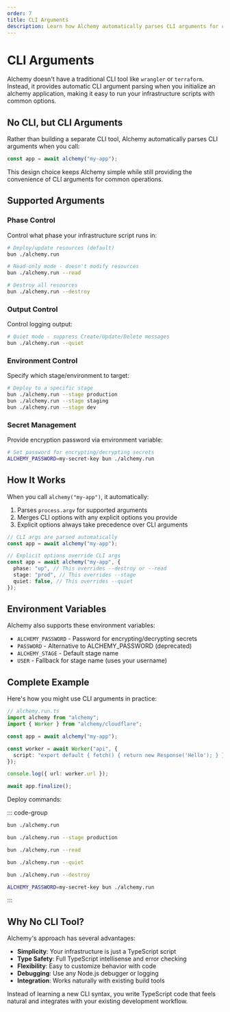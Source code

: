 ```yaml
---
order: 7
title: CLI Arguments
description: Learn how Alchemy automatically parses CLI arguments for common operations like destroy, read, quiet mode, and staging without requiring a traditional CLI tool.
---
```


# CLI Arguments

Alchemy doesn't have a traditional CLI tool like `wrangler` or `terraform`. Instead, it provides automatic CLI argument parsing when you initialize an alchemy application, making it easy to run your infrastructure scripts with common options.

## No CLI, but CLI Arguments

Rather than building a separate CLI tool, Alchemy automatically parses CLI arguments when you call:

```ts
const app = await alchemy("my-app");
```

This design choice keeps Alchemy simple while still providing the convenience of CLI arguments for common operations.

## Supported Arguments

### Phase Control

Control what phase your infrastructure script runs in:

```sh
# Deploy/update resources (default)
bun ./alchemy.run

# Read-only mode - doesn't modify resources
bun ./alchemy.run --read

# Destroy all resources
bun ./alchemy.run --destroy
```

### Output Control

Control logging output:

```sh
# Quiet mode - suppress Create/Update/Delete messages  
bun ./alchemy.run --quiet
```

### Environment Control

Specify which stage/environment to target:

```sh
# Deploy to a specific stage
bun ./alchemy.run --stage production
bun ./alchemy.run --stage staging
bun ./alchemy.run --stage dev
```

### Secret Management

Provide encryption password via environment variable:

```sh
# Set password for encrypting/decrypting secrets
ALCHEMY_PASSWORD=my-secret-key bun ./alchemy.run
```

## How It Works

When you call `alchemy("my-app")`, it automatically:

1. Parses `process.argv` for supported arguments
2. Merges CLI options with any explicit options you provide
3. Explicit options always take precedence over CLI arguments

```ts
// CLI args are parsed automatically
const app = await alchemy("my-app");

// Explicit options override CLI args
const app = await alchemy("my-app", {
  phase: "up", // This overrides --destroy or --read
  stage: "prod", // This overrides --stage
  quiet: false, // This overrides --quiet
});
```

## Environment Variables

Alchemy also supports these environment variables:

- `ALCHEMY_PASSWORD` - Password for encrypting/decrypting secrets
- `PASSWORD` - Alternative to ALCHEMY_PASSWORD (deprecated)
- `ALCHEMY_STAGE` - Default stage name
- `USER` - Fallback for stage name (uses your username)

## Complete Example

Here's how you might use CLI arguments in practice:

```ts
// alchemy.run.ts
import alchemy from "alchemy";
import { Worker } from "alchemy/cloudflare";

const app = await alchemy("my-app");

const worker = await Worker("api", {
  script: "export default { fetch() { return new Response('Hello'); } }",
});

console.log({ url: worker.url });

await app.finalize();
```

Deploy commands:

::: code-group

```sh [Deploy]
bun ./alchemy.run
```

```sh [Deploy to Production]
bun ./alchemy.run --stage production
```

```sh [Read-only Check]
bun ./alchemy.run --read
```

```sh [Quiet Deploy]
bun ./alchemy.run --quiet
```

```sh [Destroy Everything]
bun ./alchemy.run --destroy
```

```sh [Deploy with Secrets]
ALCHEMY_PASSWORD=my-secret-key bun ./alchemy.run
```

:::

## Why No CLI Tool?

Alchemy's approach has several advantages:

- **Simplicity**: Your infrastructure is just a TypeScript script
- **Type Safety**: Full TypeScript intellisense and error checking  
- **Flexibility**: Easy to customize behavior with code
- **Debugging**: Use any Node.js debugger or logging
- **Integration**: Works naturally with existing build tools

Instead of learning a new CLI syntax, you write TypeScript code that feels natural and integrates with your existing development workflow.
